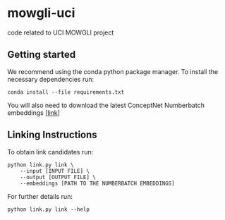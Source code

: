 # mowgli-uci
code related to UCI MOWGLI project


## Getting started

We recommend using the conda python package manager.
To install the necessary dependencies run:
```{bash}
conda install --file requirements.txt
```
You will also need to download the latest ConceptNet Numberbatch embeddings \[[link](https://conceptnet.s3.amazonaws.com/downloads/2019/numberbatch/numberbatch-en-19.08.txt.gz)\]


## Linking Instructions

To obtain link candidates run:
```{bash}
python link.py link \
    --input [INPUT FILE] \
    --output [OUTPUT FILE] \
    --embeddings [PATH TO THE NUMBERBATCH EMBEDDINGS]
```

For further details run:
```{bash}
python link.py link --help
```
